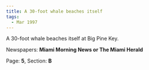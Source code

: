 ```yaml
---  
title: A 30-foot whale beaches itself  
tags:  
  - Mar 1997  
---  
```

  
A 30-foot whale beaches itself at Big Pine Key.  
  
Newspapers: **Miami Morning News or The Miami Herald**  
  
Page: **5**, Section: **B** 
